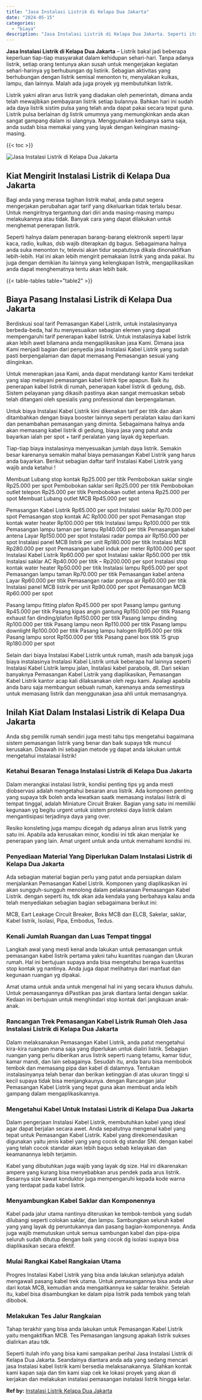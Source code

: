 ```yaml
---
title: "Jasa Instalasi Listrik di Kelapa Dua Jakarta"
date: "2024-05-15"
categories: 
  - "biaya"
description: "Jasa Instalasi Listrik di Kelapa Dua Jakarta. Seperti itulah info yang bisa kami sampaikan perihal Jasa Instalasi Listrik di Kelapa Dua Jakarta. Seandainya d..."
---
```


**Jasa Instalasi Listrik di Kelapa Dua Jakarta** – Listrik bakal jadi beberapa keperluan tiap-tiap masyarakat dalam kehidupan sehari-hari. Tanpa adanya listrik, setiap orang tentunya akan susah untuk mengerjakan kegiatan sehari-harinya yg berhubungan dg listirik. Sebagian aktivitas yang berhubungan dengan listrik semisal menonton tv, menyalakan kulkas, lampu, dan lainnya. Malah ada juga proyek yg membutuhkan listrik.

Listrik yakni aliran arus listrik yang diadakan oleh pemerintah, dimana anda telah mewajibkan pembayaran listrik setiap bulannya. Bahkan hari ini sudah ada daya listrik sistim pulsa yang telah anda dapat pakai secara tepat guna. Listrik pulsa berlainan dg listrik umumnya yang memungkinkan anda akan sangat gampang dalam isi ulangnya. Menggunakan keduanya sama saja, anda sudah bisa memakai yang yang layak dengan keinginan masing-masing.

{{< toc >}}

![Jasa Instalasi Listrik di Kelapa Dua Jakarta](/images/instalasi-listrik-murah21.png)

## Kiat Mengirit Instalasi Listrik di Kelapa Dua Jakarta

Bagi anda yang merasa tagihan listrik mahal, anda patut segera mengerjakan perubahan agar tarif yang dikeluarkan tidak terlalu besar. Untuk mengiritnya tergantung dari diri anda masing-masing mampu melakukannya atau tidak. Banyak cara yang dapat dilakukan untuk menghemat penerapan listrik.

Seperti halnya dalam penerapan barang-barang elektronik seperti layar kaca, radio, kulkas, dsb wajib diterapkan dg bagus. Sebagaimana halnya anda suka menonton tv, televisi akan tidur sepatutnya dikala dinonaktifkan lebih-lebih. Hal ini akan lebih mengirit pemakaian listrik yang anda pakai. Itu juga dengan demikian itu lainnya yang kelengkapan listrik, mengaplikasikan anda dapat menghematnya tentu akan lebih baik.

{{< table-tables table="table2" >}}

## Biaya Pasang Instalasi Listrik di Kelapa Dua Jakarta

Berdiskusi soal tarif Pemasangan Kabel Listrik, untuk instalasinyanya berbeda-beda, hal itu menyesuaikan sebagian elemen yang dapat mempengaruhi tarif penerapan kabel listrik. Untuk instalasinya kabel listrik akan lebih awet bilamana anda mengaplikasikan jasa Kami. Dimana jasa Kami menjadi bagian dari penyedia jasa Instalasi Kabel Listrik yang sudah pasti berpengalaman dan dapat memasang Pemasangan sesuai yang diinginkan.

Untuk menerapkan jasa Kami, anda dapat mendatangi kantor Kami terdekat yang siap melayani pemasangan kabel listrik tipe apapun. Baik itu penerapan kabel listrik di rumah, penerapan kabel listrik di gedung, dsb. Sistem pelayanan yang dikasih pastinya akan sangat memuaskan sebab telah ditangani oleh spesialis yang professional dan berpengalaman.

Untuk biaya Instalasi Kabel Listrik kini dikenakan tarif per titik dan akan ditambahkan dengan biaya booster lainnya seperti peralatan kalau dari kami dan penambahan pemasangan yang diminta. Sebagaimana halnya anda akan memasang kabel listrik di gedung, biaya jasa yang patut anda bayarkan ialah per spot + tarif peralatan yang layak dg keperluan.

Tiap-tiap biaya instalasinya menyesuaikan jumlah daya listrik. Semakin besar karenanya semakin mahal biaya pemasangan Kabel Listrik yang harus anda bayarkan. Berikut sebagian daftar tarif Instalasi Kabel Listrik yang wajib anda ketahui !

Membuat Lubang stop kontak Rp25.000 per titik Pembobokan saklar single Rp25.000 per spot Pembobokan saklar seri Rp25.000 per titik Pembobokan outlet telepon Rp25.000 per titik Pembobokan outlet antena Rp25.000 per spot Membuat Lubang outlet MCB Rp45.000 per spot

Pemasangan Kabel Listrik Rp65.000 per spot Instalasi saklar Rp70.000 per spot Pemasangan stop kontak AC Rp100.000 per spot Pemasangan stop kontak water heater Rp100.000 per titik Instalasi lampu Rp100.000 per titik Pemasangan lampu taman per lampu Rp140.000 per titik Pemasangan kabel antena Layar Rp150.000 per spot Instalasi radar pompa air Rp150.000 per spot Instalasi panel MCB listrik per unit Rp180.000 per titik Instalasi MCB Rp280.000 per spot Pemasangan kabel induk per meter Rp100.000 per spot Instalasi Kabel Listrik Rp60.000 per spot Instalasi saklar Rp50.000 per titik Instalasi saklar AC Rp40.000 per titik – Rp200.000 per spot Instalasi stop kontak water heater Rp50.000 per titik Instalasi lampu Rp65.000 per spot Pemasangan lampu taman Rp70.000 per titik Pemasangan kabel antena Layar Rp60.000 per titik Pemasangan radar pompa air Rp60.000 per titik Instalasi panel MCB listrik per unit Rp90.000 per spot Pemasangan MCB Rp60.000 per spot

Pasang lampu fitting plafon Rp45.000 per spot Pasang lampu gantung Rp45.000 per titik Pasang kipas angin gantung Rp150.000 per titik Pasang exhaust fan dinding/plafon Rp150.000 per titik Pasang lampu dinding Rp100.000 per titik Pasang lampu neon Rp110.000 per titik Pasang lampu downlight Rp100.000 per titik Pasang lampu halogen Rp95.000 per titik Pasang lampu sorot Rp150.000 per titik Pasang panel box titik 15 grup Rp180.000 per spot

Selain dari biaya Instalasi Kabel Listrik untuk rumah, masih ada banyak juga biaya instalasinya Instalasi Kabel Listrik untuk beberapa hal lainnya seperti Instalasi Kabel Listrik lampu jalan, Instalasi kabel parabola, dll. Dari sekian banyaknya Pemasangan Kabel Listrik yang diaplikasikan, Pemasangan Kabel Listrik kantor acap kali dilaksanakan oleh regu kami. Apalagi apabila anda baru saja membangun sebuah rumah, karenanya anda semestinya untuk memasang listrik dan menggunakan jasa ahli untuk memasangnya.

## Inilah Kiat Dalam Instalasi Listrik di Kelapa Dua Jakarta


Anda sbg pemilik rumah sendiri juga mesti tahu tips mengetahui bagaimana sistem pemasangan listrik yang benar dan baik supaya tdk muncul kerusakan. Dibawah ini sebagian metode yg dapat anda lakukan untuk mengetahui instalasai listrik!

### Ketahui Besaran Tenaga Instalasi Listrik di Kelapa Dua Jakarta

Dalam merangkai instalasi listrik, kondisi penting tips yg anda mesti diobservasi adalah mengetahui besaran arus listrik. Ada komponen penting yang supaya tdk boleh anda lewatkan saatk memasang instalasi listrik di tempat tinggal, adalah Miniature Circuit Braker. Bagian yang satu ini memiliki kegunaan yg begitu urgent untuk sistem proteksi daya listrik dalam mengantisipasi terjadinya daya yang over.

Resiko konsleting juga mampu dicegah dg adanya aliran arus listrik yang satu ini. Apabila ada kerusakan minor, kondisi ini tdk akan menjalar ke penerapan yang lain. Amat urgent untuk anda untuk memahami kondisi ini.

### Penyediaan Material Yang Diperlukan Dalam Instalasi Listrik di Kelapa Dua Jakarta

Ada sebagian material bagian perlu yang patut anda persiapkan dalam menjalankan Pemasangan Kabel Listrik. Komponen yang diaplikasikan ini akan sungguh-sungguh menolong dalam pelaksanaan Pemasangan Kabel Listrik. dengan seperti itu, tdk akan ada kendala yang berbahaya kalau anda telah menyediakan sebagian bagian sebagaimana berikut ini:

MCB, Eart Leakage Circuit Breaker, Boks MCB dan ELCB, Sakelar, saklar, Kabel listrik, Isolasi, Pipa, Embodus, Tedus.

### Kenali Jumlah Ruangan dan Luas Tempat tinggal

Langkah awal yang mesti kenal anda lakukan untuk pemasangan untuk pemasangan kabel listrik pertama yakni tahu kuantitas ruangan dan Ukuran rumah. Hal ini bertujuan supaya anda bisa mengetahui berapa kuantitas stop kontak yg nantinya. Anda juga dapat melihatnya dari manfaat dan kegunaan ruangan yg dipakai.

Amat utama untuk anda untuk mengenal hal ini yang secara khusus dahulu. Untuk pemasangannya diPastikan pas jarak diantara lantai dengan saklar. Kedaan ini bertujuan untuk menghindari stop kontak dari jangkauan anak-anak.

### Rancangan Trek Pemasangan Kabel Listrik Rumah Oleh Jasa Instalasi Listrik di Kelapa Dua Jakarta

Dalam melaksanakan Pemasangan Kabel Listrik, anda patut mengetahui kira-kira ruangan mana saja yang diperlukan untuk dialiri listrik. Sebagian ruangan yang perlu diberikan arus listrik seperti ruang tetamu, kamar tidur, kamar mandi, dan lain sebagainya. Sesudah itu, anda baru bisa membobok tembok dan memasang pipa dan kabel di dalamnya. Tentukan instalasinyanya telah benar dan berikan ketinggian di atas ukuran tinggi si kecil supaya tidak bisa menjangkaunya. dengan Rancangan jalur Pemasangan Kabel Listrik yang tepat guna akan membuat anda lebih gampang dalam mengaplikasikannya.

### Mengetahui Kabel Untuk Instalasi Listrik di Kelapa Dua Jakarta

Dalam pengerjaan Instalasi Kabel Listrik, membutuhkan kabel yang ideal agar dapat berjalan secara awet. Anda sepatutnya mengenal kabel yang tepat untuk Pemasangan Kabel Listrik. Kabel yang direkomendasikan digunakan yaitu jenis kabel yang yang cocok dg standar SNI. dengan kabel yang telah cocok standar akan lebih bagus sebab kelayakan dan keamanannya lebih terjamin.

Kabel yang dibutuhkan juga wajib yang layak dg size. Hal ini dikarenakan ampere yang kurang bisa menyebabkan arus pendek pada arus listrik. Besarnya size kawat konduktor juga mempengaruhi kepada kode warna yang terdapat pada kabel listrik.

### Menyambungkan Kabel Saklar dan Komponennya

Kabel pada jalur utama nantinya diteruskan ke tembok-tembok yang sudah dilubangi seperti colokan saklar, dan lampu. Sambungkan seluruh kabel yang yang layak dg peruntukannya dan pasang bagian-komponennya. Anda juga wajib memutuskan untuk semua sambungan kabel dan pipa-pipa seluruh sudah ditutup dengan baik yang cocok dg isolasi supaya bisa diaplikasikan secara efektif.

### Mulai Rangkai Kabel Rangkaian Utama

Progres Instalasi Kabel Listrik yang bisa anda lakukan selanjutya adalah mengawali pasang kabel trek utama. Untuk pemasangannya bisa anda ukur dari kotak MCB, kemudian anda mengaitkannya ke saklar terakhir. Setelah itu, kabel bisa disambungkan ke dalam pipa listrik pada tembok yang telah dibobok.

### Melakukan Tes Jalur Rangkaian

Tahap terakhir yang bisa anda lakukan untuk Pemasangan Kabel Listrik yaitu mengaktifkan MCB. Tes Pemasangan langsung apakah listrik sukses dialirkan atau tdk.

Seperti itulah info yang bisa kami sampaikan perihal Jasa Instalasi Listrik di Kelapa Dua Jakarta. Seandainya diantara anda ada yang sedang mencari jasa Instalasi kabel listrik kami bersedia melaksanakannya. Silahkan kontak kami kapan saja dan tim kami siap cek ke lokasi proyek yang akan di kerjakan dan melakukan instalasi pemasangan instalasi listrik hingga kelar.

**Ref by:** [Instalasi Listrik Kelapa Dua Jakarta](https://id.wikipedia.org/wiki/Instalasi)
